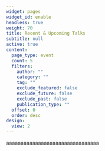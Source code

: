 ```yaml
---
widget: pages
widget_id: enable
headless: true
weight: 70
title: Recent & Upcoming Talks
subtitle: null
active: true
content:
  page_type: event
  count: 5
  filters:
    author: ""
    category: ""
    tag: ""
    exclude_featured: false
    exclude_future: false
    exclude_past: false
    publication_type: ""
  offset: 0
  order: desc
design:
  view: 2
---
```

aaaaaaaaaaaaaaaaaaaaaaaaaaaaaaaa